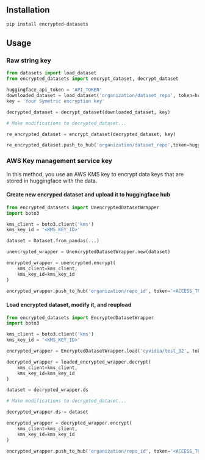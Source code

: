 ## Installation

```bash
pip install encrypted-datasets
```

## Usage

### Raw string key

```python
from datasets import load_dataset
from encrypted_datasets import encrypt_dataset, decrypt_dataset

huggingface_api_token = 'API_TOKEN'
downloaded_dataset = load_dataset('organization/dataset_repo', token=huggingface_api_token)
key = 'Your Symetric encryption key'

decrypted_dataset = decrypt_dataset(downloaded_dataset, key)

# Make modifications to decrypted_dataset...

re_encrypted_dataset = encrypt_dataset(decrypted_dataset, key)

re_encrypted_dataset.push_to_hub('organization/dataset_repo',token=huggingface_api_token)
```

### AWS Key management service key

In this method, you use an AWS KMS key to encrypt data keys that are stored in huggingface with the data.

#### Create new encryped dataset and upload it to huggingface hub

```python
from encrypted_datasets import UnencryptedDatasetWrapper
import boto3

kms_client = boto3.client('kms')
kms_key_id = '<KMS_KEY_ID>'

dataset = Dataset.from_pandas(...)

unencrypted_wrapper = UnencryptedDatasetWrapper.new(dataset)

encrypted_wrapper = unencrypted.encrypt(
    kms_client=kms_client,
    kms_key_id=kms_key_id
)

encrypted_wrapper.push_to_hub('organization/repo_id', token='<ACCESS_TOKEN>')
```

#### Load encrypted dataset, modify it, and reupload

```python
from encrypted_datasets import EncryptedDatasetWrapper
import boto3

kms_client = boto3.client('kms')
kms_key_id = '<KMS_KEY_ID>'

encrypted_wrapper = EncryptedDatasetWrapper.load('cyvidia/test_32', token='')

decrypted_wrapper = loaded_encrypted_wrapper.decrypt(
    kms_client=kms_client,
    kms_key_id=kms_key_id
)

dataset = decrypted_wrapper.ds

# Make modifications to decrypted_dataset...

decrypted_wrapper.ds = dataset

encrypted_wrapper = decrypted_wrapper.encrypt(
    kms_client=kms_client,
    kms_key_id=kms_key_id
)

encrypted_wrapper.push_to_hub('organization/repo_id', token='<ACCESS_TOKEN>')

```
